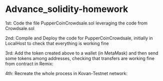 # Advance_solidity-homework

1st: Code the file PupperCoinCrowdsale.sol leveraging the code from Crowdsale.sol

2nd: Compile and Deploy the code for PupperCoinCrowdsale, initially in LocalHost to check that everything is working fine

3rd: Add the token created above to a wallet (in MetaMask) and then send some tokens among addresses, checking that transfers are working fine from contract in Remix:

4th: Recreate the whole process in Kovan-Testnet network:
